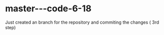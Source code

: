 # master---code-6-18


Just created an branch for the repository and commiting the changes ( 3rd step)
